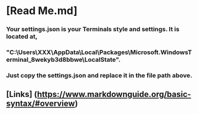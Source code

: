 # **[Read Me.md]** 

### Your settings.json is your Terminals style and settings. It is located at,
### "C:\Users\XXX\AppData\Local\Packages\Microsoft.WindowsTerminal_8wekyb3d8bbwe\LocalState".


### Just copy the settings.json and replace it in the file path above.

## **[Links]** (https://www.markdownguide.org/basic-syntax/#overview) 